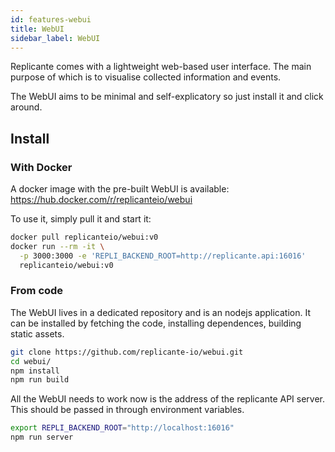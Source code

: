 ```yaml
---
id: features-webui
title: WebUI
sidebar_label: WebUI
---
```


Replicante comes with a lightweight web-based user interface.
The main purpose of which is to visualise collected information and events.

The WebUI aims to be minimal and self-explicatory so just install it and click around.


## Install
### With Docker
A docker image with the pre-built WebUI is available:
https://hub.docker.com/r/replicanteio/webui

To use it, simply pull it and start it:
```bash
docker pull replicanteio/webui:v0
docker run --rm -it \
  -p 3000:3000 -e 'REPLI_BACKEND_ROOT=http://replicante.api:16016'
  replicanteio/webui:v0
```

### From code
The WebUI lives in a dedicated repository and is an nodejs application.
It can be installed by fetching the code, installing dependences, building static assets.

```bash
git clone https://github.com/replicante-io/webui.git
cd webui/
npm install
npm run build
```

All the WebUI needs to work now is the address of the replicante API server.
This should be passed in through environment variables.

```bash
export REPLI_BACKEND_ROOT="http://localhost:16016"
npm run server
```
